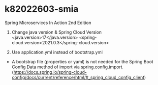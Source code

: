 # k82022603-smia
Spring Microservices In Action 2nd Edition

1. Change java version & Spring Cloud Version
	<properties>
		<java.version>17</java.version>
		<spring-cloud.version>2021.0.3</spring-cloud.version>
	</properties>

2. Use application.yml instead of bootstrap.yml
- A bootstrap file (properties or yaml) is not needed for the Spring Boot Config Data method of import via spring.config.import. (https://docs.spring.io/spring-cloud-config/docs/current/reference/html/#_spring_cloud_config_client)